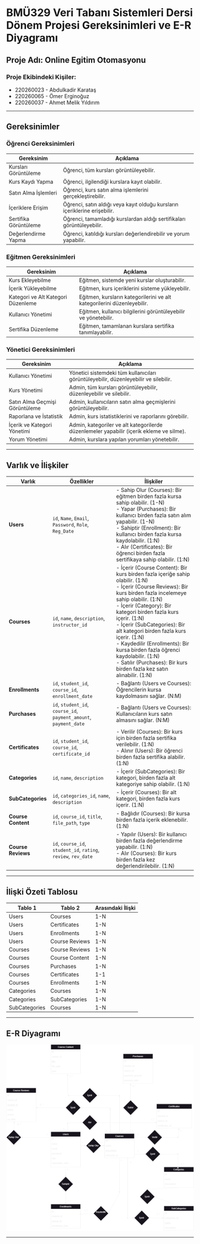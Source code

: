 # BMÜ329 Veri Tabanı Sistemleri Dersi Dönem Projesi Gereksinimleri ve E-R Diyagramı
## Proje Adı: Online Egitim Otomasyonu
### Proje Ekibindeki Kişiler:
- 220260023 - Abdulkadir Karataş
- 220260065 - Ömer Erginoğuz
- 220260037 - Ahmet Melik Yıldırım

---

## Gereksinimler
### Öğrenci Gereksinimleri
| Gereksinim                      | Açıklama |
|---------------------------------|----------|
| Kursları Görüntüleme            | Öğrenci, tüm kursları görüntüleyebilir. |
| Kurs Kaydı Yapma                | Öğrenci, ilgilendiği kurslara kayıt olabilir. |
| Satın Alma İşlemleri            | Öğrenci, kurs satın alma işlemlerini gerçekleştirebilir. |
| İçeriklere Erişim               | Öğrenci, satın aldığı veya kayıt olduğu kursların içeriklerine erişebilir. |
| Sertifika Görüntüleme           | Öğrenci, tamamladığı kurslardan aldığı sertifikaları görüntüleyebilir. |
| Değerlendirme Yapma             | Öğrenci, katıldığı kursları değerlendirebilir ve yorum yapabilir. |

### Eğitmen Gereksinimleri
| Gereksinim                  | Açıklama |
|-----------------------------|----------|
| Kurs Ekleyebilme            | Eğitmen, sistemde yeni kurslar oluşturabilir. |
| İçerik Yükleyebilme         | Eğitmen, kurs içeriklerini sisteme yükleyebilir. |
| Kategori ve Alt Kategori Düzenleme | Eğitmen, kursların kategorilerini ve alt kategorilerini düzenleyebilir. |
| Kullanıcı Yönetimi          | Eğitmen, kullanıcı bilgilerini görüntüleyebilir ve yönetebilir. |
| Sertifika Düzenleme         | Eğitmen, tamamlanan kurslara sertifika tanımlayabilir. |

### Yönetici Gereksinimleri
| Gereksinim                  | Açıklama |
|-----------------------------|----------|
| Kullanıcı Yönetimi          | Yönetici sistemdeki tüm kullanıcıları görüntüleyebilir, düzenleyebilir ve silebilir. |
| Kurs Yönetimi               | Admin, tüm kursları görüntüleyebilir, düzenleyebilir ve silebilir. |
| Satın Alma Geçmişi Görüntüleme | Admin, kullanıcıların satın alma geçmişlerini görüntüleyebilir. |
| Raporlana ve İstatistik     | Admin, kurs istatistiklerini ve raporlarını görebilir. |
| İçerik ve Kategori Yönetimi | Admin, kategoriler ve alt kategorilerde düzenlemeler yapabilir (içerik ekleme ve silme). |
| Yorum Yönetimi              | Admin, kurslara yapılan yorumları yönetebilir. |

---

## Varlık ve İlişkiler

| Varlık             | Özellikler                                                  | İlişkiler                                                                                                                                                                                                                                        |
|--------------------|-------------------------------------------------------------|---------------------------------------------------------------------------------------------------------------------------------------------------------------------------------------------------------------------------------------------------|
| **Users**          | `id`, `Name`, `Email`, `Password`, `Role`, `Reg_Date`       | - Sahip Olur (Courses): Bir eğitmen birden fazla kursa sahip olabilir. (1-N) <br> - Yapar (Purchases): Bir kullanıcı birden fazla satın alım yapabilir. (1-N) <br> - Sahiptir (Enrollment): Bir kullanıcı birden fazla kursa kaydolabilir. (1:N) <br> - Alır (Certificates): Bir öğrenci birden fazla sertifikaya sahip olabilir. (1:N) |
| **Courses**        | `id`, `name`, `description`, `instructor_id`                | - İçerir (Course Content): Bir kurs birden fazla içeriğe sahip olabilir. (1:N) <br> - İçerir (Course Reviews): Bir kurs birden fazla incelemeye sahip olabilir. (1:N) <br> - İçerir (Category): Bir kategori birden fazla kurs içerir. (1:N) <br> - İçerir (SubCategories): Bir alt kategori birden fazla kurs içerir. (1:N) <br> - Kaydedilir (Enrollments): Bir kursa birden fazla öğrenci kaydolabilir. (1:N) <br> - Satılır (Purchases): Bir kurs birden fazla kez satın alınabilir. (1:N) |
| **Enrollments**    | `id`, `student_id`, `course_id`, `enrollment_date`          | - Bağlantı (Users ve Courses): Öğrencilerin kursa kaydolmasını sağlar. (N:M)                                                                                                                                                                      |
| **Purchases**      | `id`, `student_id`, `course_id`, `payment_amount`, `payment_date` | - Bağlantı (Users ve Courses): Kullanıcıların kurs satın almasını sağlar. (N:M)                                                                                                                                                                    |
| **Certificates**   | `id`, `student_id`, `course_id`, `certificate_id`           | - Verilir (Courses): Bir kurs için birden fazla sertifika verilebilir. (1:N) <br> - Alınır (Users): Bir öğrenci birden fazla sertifika alabilir. (1:N)                                                                                           |
| **Categories**     | `id`, `name`, `description`                                 | - İçerir (SubCategories): Bir kategori, birden fazla alt kategoriye sahip olabilir. (1:N)                                                                                                                                                         |
| **SubCategories**  | `id`, `categories_id`, `name`, `description`                | - İçerir (Courses): Bir alt kategori, birden fazla kurs içerir. (1:N)                                                                                                                                                                             |
| **Course Content** | `id`, `course_id`, `title`, `file_path`, `type`             | - Bağlıdır (Courses): Bir kursa birden fazla içerik eklenebilir. (1:N)                                                                                                                                                                            |
| **Course Reviews** | `id`, `course_id`, `student_id`, `rating`, `review`, `rev_date` | - Yapılır (Users): Bir kullanıcı birden fazla değerlendirme yapabilir. (1:N) <br> - Alır (Courses): Bir kurs birden fazla kez değerlendirilebilir. (1:N)                                                                                         |


---

## İlişki Özeti Tablosu

| Tablo 1      | Tablo 2         | Arasındaki İlişki |
|--------------|------------------|--------------------|
| Users        | Courses          | 1-N               |
| Users        | Certificates     | 1-N               |
| Users        | Enrollments      | 1-N               |
| Users        | Course Reviews   | 1-N               |
| Courses      | Course Reviews   | 1-N               |
| Courses      | Course Content   | 1-N               |
| Courses      | Purchases        | 1-N               |
| Courses      | Certificates     | 1-1               |
| Courses      | Enrollments      | 1-N               |
| Categories   | Courses          | 1-N               |
| Categories   | SubCategories    | 1-N               |
| SubCategories | Courses         | 1-N               |


---

## E-R Diyagramı
![](./OnlineEduDiagram.png)

---
